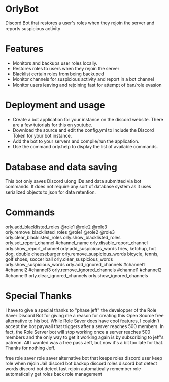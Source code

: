 # OrlyBot
Discord Bot that restores a user's roles when they rejoin the server and reports suspicious activity

# Features
- Monitors and backups user roles locally.
- Restores roles to users when they rejoin the server
- Blacklist certain roles from being backuped
- Monitor channels for suspicious activity and report in a bot channel
- Monitor users leaving and rejoining fast for attempt of ban/role evasion

# Deployment and usage
- Create a bot application for your instance on the discord website. There are a few tutorials for this on youtube.
- Download the source and edit the config.yml to include the Discord Token for your bot instance.
- Add the bot to your servers and compile/run the application.
- Use the command orly.help to display the list of available commands.

# Database and data saving
This bot only saves Discord ulong IDs and data submitted via bot commands. It does not require any sort of database system as it uses serialized objects to json for data retention.

# Commands 
orly.add_blacklisted_roles @role1 @role2 @role3
orly.remove_blacklisted_roles @role1 @role2 @role3
orly.clear_blacklisted_roles
orly.show_blacklisted_roles
orly.set_report_channel #channel_name
orly.disable_report_channel
orly.show_report_channel
orly.add_suspicious_words fries, ketchup, hot dog, double cheeseburger
orly.remove_suspicious_words bicycle, tennis, golf shoes, soccer ball
orly.clear_suspicious_words
orly.show_suspicious_words
orly.add_ignored_channels #channel1 #channel2 #channel3
orly.remove_ignored_channels #channel1 #channel2 #channel3
orly.clear_ignored_channels
orly.show_ignored_channels

# Special Thanks
I have to give a special thanks to "phase jeff" the developper of the Role Saver Discord Bot for giving me a reason for creating this Open Source free alternative to his bot. While Role Saver does have cool features, I couldn't accept the bot paywall that triggers after a server reaches 500 members. In fact, the Role Server bot will stop working once a server reaches 500 members and the only way to get it working again is by subscribing to jeff's patreon. All I wanted was a free pass Jeff, but now it's a bit too late for that. Thanks for nothing Jeff.



free role saver
role saver alternative
bot that keeps roles discord
user keep role when rejoin
Jail discord bot
backup discord roles
discord bot detect words
discord bot detect fast rejoin
automatically remember role
automatically get roles back
role management
